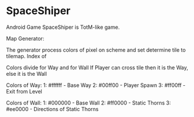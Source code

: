 # SpaceShiper
Android Game SpaceShiper is TotM-like game. 

Map Generator:

The generator process colors of pixel on scheme and set determine tile to tilemap.
Index of 

Colors divide for Way and for Wall
If Player can cross tile then it is the Way, else it is the Wall

Colors of Way:
1: #ffffff - Base Way
2: #00ff00 - Player Spawn
3: #ff00ff - Exit from Level

Colors of Wall:
1: #000000 - Base Wall
2: #ff0000 - Static Thorns
3: #ee0000 - Directions of Static Thorns
